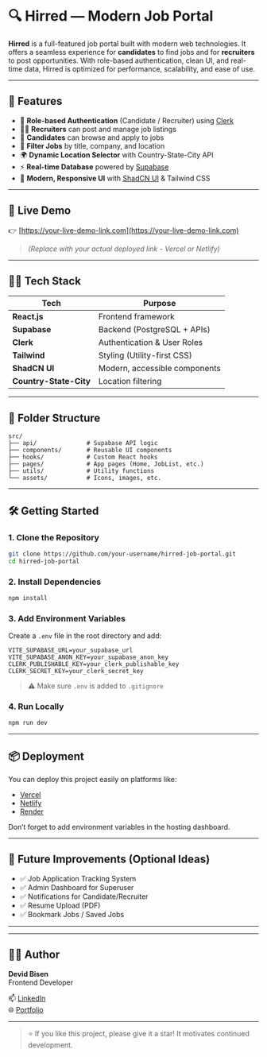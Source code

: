 # 🔍 Hirred — Modern Job Portal

**Hirred** is a full-featured job portal built with modern web technologies. It offers a seamless experience for **candidates** to find jobs and for **recruiters** to post opportunities. With role-based authentication, clean UI, and real-time data, Hirred is optimized for performance, scalability, and ease of use.

---

## 🚀 Features

- 🔐 **Role-based Authentication** (Candidate / Recruiter) using [Clerk](https://clerk.dev)
- 🧑‍💼 **Recruiters** can post and manage job listings
- 🎯 **Candidates** can browse and apply to jobs
- 🔎 **Filter Jobs** by title, company, and location
- 🌍 **Dynamic Location Selector** with Country-State-City API
- ⚡ **Real-time Database** powered by [Supabase](https://supabase.io)
- 🎨 **Modern, Responsive UI** with [ShadCN UI](https://ui.shadcn.com) & Tailwind CSS

---

## 📸 Live Demo

👉 [https://your-live-demo-link.com](https://your-live-demo-link.com)

> *(Replace with your actual deployed link - Vercel or Netlify)*

---

## 🧑‍💻 Tech Stack

| Tech         | Purpose                        |
|--------------|--------------------------------|
| **React.js** | Frontend framework             |
| **Supabase** | Backend (PostgreSQL + APIs)    |
| **Clerk**    | Authentication & User Roles    |
| **Tailwind** | Styling (Utility-first CSS)    |
| **ShadCN UI**| Modern, accessible components  |
| **Country-State-City** | Location filtering   |

---

## 📁 Folder Structure

```
src/
├── api/              # Supabase API logic
├── components/       # Reusable UI components
├── hooks/            # Custom React hooks
├── pages/            # App pages (Home, JobList, etc.)
├── utils/            # Utility functions
└── assets/           # Icons, images, etc.
```

---

## 🛠️ Getting Started

### 1. Clone the Repository

```bash
git clone https://github.com/your-username/hirred-job-portal.git
cd hirred-job-portal
```

### 2. Install Dependencies

```bash
npm install
```

### 3. Add Environment Variables

Create a `.env` file in the root directory and add:

```env
VITE_SUPABASE_URL=your_supabase_url
VITE_SUPABASE_ANON_KEY=your_supabase_anon_key
CLERK_PUBLISHABLE_KEY=your_clerk_publishable_key
CLERK_SECRET_KEY=your_clerk_secret_key
```

> ⚠️ Make sure `.env` is added to `.gitignore`

### 4. Run Locally

```bash
npm run dev
```

---

## 📦 Deployment

You can deploy this project easily on platforms like:

- [Vercel](https://vercel.com/)
- [Netlify](https://netlify.com/)
- [Render](https://render.com/)

Don’t forget to add environment variables in the hosting dashboard.

---

## 🧪 Future Improvements (Optional Ideas)

- ✅ Job Application Tracking System
- ✅ Admin Dashboard for Superuser
- ✅ Notifications for Candidate/Recruiter
- ✅ Resume Upload (PDF)
- ✅ Bookmark Jobs / Saved Jobs

---

---

## 🙋‍♂️ Author

**Devid Bisen**  
Frontend Developer  

📫 [LinkedIn](https://www.linkedin.com/in/devid-bisen/)  
🌐 [Portfolio](https://devidbisen.netlify.app/)

---

> ⭐️ If you like this project, please give it a star! It motivates continued development.
